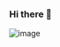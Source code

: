 ### Hi there 👋

![image](https://user-images.githubusercontent.com/112112671/204853933-4973c6ad-df1d-4fb5-8436-b922e05d735d.gif)



<!--


- 🔭 I’m currently working on ...
- 🌱 I’m currently learning ...
- 👯 I’m looking to collaborate on ...
- 🤔 I’m looking for help with ...
- 💬 Ask me about ...
- 📫 How to reach me: ...
- 😄 Pronouns: ...
- ⚡ Fun fact: ...
-->
